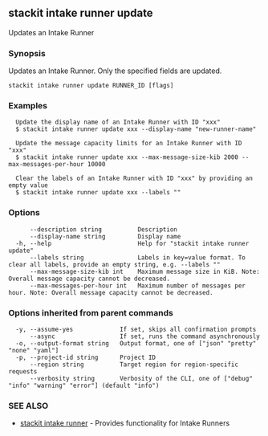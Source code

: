 ## stackit intake runner update

Updates an Intake Runner

### Synopsis

Updates an Intake Runner. Only the specified fields are updated.

```
stackit intake runner update RUNNER_ID [flags]
```

### Examples

```
  Update the display name of an Intake Runner with ID "xxx"
  $ stackit intake runner update xxx --display-name "new-runner-name"

  Update the message capacity limits for an Intake Runner with ID "xxx"
  $ stackit intake runner update xxx --max-message-size-kib 2000 --max-messages-per-hour 10000

  Clear the labels of an Intake Runner with ID "xxx" by providing an empty value
  $ stackit intake runner update xxx --labels ""
```

### Options

```
      --description string          Description
      --display-name string         Display name
  -h, --help                        Help for "stackit intake runner update"
      --labels string               Labels in key=value format. To clear all labels, provide an empty string, e.g. --labels ""
      --max-message-size-kib int    Maximum message size in KiB. Note: Overall message capacity cannot be decreased.
      --max-messages-per-hour int   Maximum number of messages per hour. Note: Overall message capacity cannot be decreased.
```

### Options inherited from parent commands

```
  -y, --assume-yes             If set, skips all confirmation prompts
      --async                  If set, runs the command asynchronously
  -o, --output-format string   Output format, one of ["json" "pretty" "none" "yaml"]
  -p, --project-id string      Project ID
      --region string          Target region for region-specific requests
      --verbosity string       Verbosity of the CLI, one of ["debug" "info" "warning" "error"] (default "info")
```

### SEE ALSO

* [stackit intake runner](./stackit_intake_runner.md)	 - Provides functionality for Intake Runners

